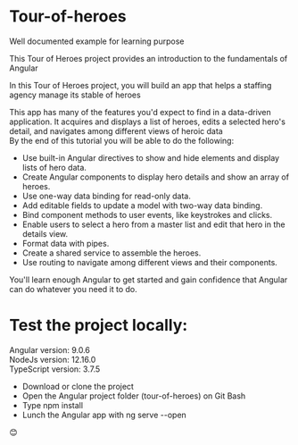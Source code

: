 # Tour-of-heroes

Well documented example for learning purpose <br />

This Tour of Heroes project provides an introduction to the fundamentals of Angular <br />

In this Tour of Heroes project, you will build an app that helps a staffing agency manage its stable of heroes <br />

This app has many of the features you'd expect to find in a data-driven application. It acquires and displays a list of heroes, edits a selected hero's detail, and navigates among different views of heroic data <br />
By the end of this tutorial you will be able to do the following:
<ul>
  <li>Use built-in Angular directives to show and hide elements and display lists of hero data.</li>
  <li>Create Angular components to display hero details and show an array of heroes.</li>
  <li>Use one-way data binding for read-only data.</li>
  <li>Add editable fields to update a model with two-way data binding.</li>
  <li>Bind component methods to user events, like keystrokes and clicks.</li>
  <li>Enable users to select a hero from a master list and edit that hero in the details view.</li>
  <li>Format data with pipes.</li>
  <li>Create a shared service to assemble the heroes.</li>
  <li>Use routing to navigate among different views and their components.</li>
</ul>

You'll learn enough Angular to get started and gain confidence that Angular can do whatever you need it to do.

# Test the project locally:

Angular version: 9.0.6 <br />
NodeJs version: 12.16.0 <br />
TypeScript version: 3.7.5 <br />

- Download or clone the project <br />
- Open the Angular project folder (tour-of-heroes) on Git Bash <br />
- Type npm install <br />
- Lunch the Angular app with ng serve --open <br />

😊

